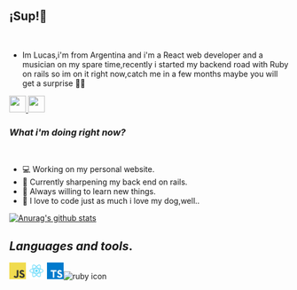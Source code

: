 ## ¡Sup!👋
<br/>

- Im Lucas,i'm from Argentina and i'm a React web developer and a musician on my spare time,recently i started my backend road with Ruby on rails so im on it right now,catch me in a few months maybe you will get a surprise 🔴💎 

<a href="https://www.linkedin.com/in/lucasandres-videla/"> <img src="https://img.icons8.com/color/48/000000/linkedin.png" width="30" height="30"> </a>
<a href="https://www.instagram.com/lucasvidela__"> <img src="https://img.icons8.com/fluency/48/000000/instagram-new.png" width="30" height="30"> </a>
<br/>  
  
### _What i'm doing right now?_  
<br/>

- 💻 Working on my personal website.
- 🌱 Currently sharpening my back end on rails. 
- 📖 Always willing to learn new things.
- 🐶 I love to code just as much i love my dog,well..

[![Anurag's github stats](https://github-readme-stats.vercel.app/api?username=lucasvidela94&theme=dracula&hide=)](https://github.com/anuraghazra/github-readme-stats)


## _Languages and tools_.

<img src="https://raw.githubusercontent.com/github/explore/80688e429a7d4ef2fca1e82350fe8e3517d3494d/topics/javascript/javascript.png" alt="Javascript icon" width="30" height="30"> <img src="https://raw.githubusercontent.com/github/explore/80688e429a7d4ef2fca1e82350fe8e3517d3494d/topics/react/react.png" alt="React icon" width="30" height="30">  <img src="https://raw.githubusercontent.com/github/explore/80688e429a7d4ef2fca1e82350fe8e3517d3494d/topics/typescript/typescript.png" alt="Typescript icon" width="30" height="30"><img src="https://icons.iconarchive.com/icons/fatcow/farm-fresh/32/ruby-link-icon.png" alt="ruby icon" width="30" height="30">



